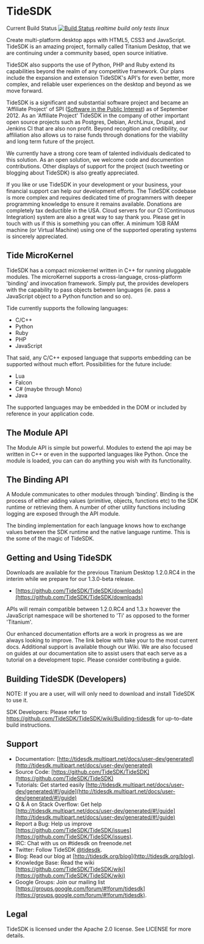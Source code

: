 TideSDK
=======

Current Build Status
[![Build Status](https://travis-ci.org/TideSDK/TideSDK.png)](https://travis-ci.org/TideSDK/TideSDK)
*realtime build only tests linux*


Create multi-platform desktop apps with HTML5, CSS3 and JavaScript. TideSDK is an amazing project, formally called Titanium Desktop, that we are continuing under a community based, open source initiative.

TideSDK also supports the use of Python, PHP and Ruby extend its capabilities beyond the realm of any competitive framework. Our plans include the expansion and extension TideSDK's API's for even better, more complex, and reliable user experiences on the desktop and beyond as we move forward.

TideSDK is a significant and substantial software project and became an 'Affiliate Project' of SPI ([Software in the Public Interest](http://spi-inc.org/projects)) as of September 2012. As an 'Affiliate Project' TideSDK in the company of other important open source projects such as Postgres, Debian, ArchLinux, Drupal, and Jenkins CI that are also non profit. Beyond recogition and credibility, our affiliation also allows us to raise funds through donations for the viability and long term future of the project.

We currently have a strong core team of talented individuals dedicated to this solution. As an open solution, we welcome code and documention contributions. Other displays of support for the project (such tweeting or blogging about TideSDK) is also greatly appreciated.

If you like or use TideSDK in your development or your business, your financial support can help our development efforts. The TideSDK codebase is more complex and requires dedicated time of programmers with deeper programming knowledge to ensure it remains available. Donations are completely tax deductible in the USA. Cloud servers for our CI (Continuous Integration) system are also a great way to say thank you. Please get in touch with us if this is something you can offer. A minimum 1GB RAM machine (or Virtual Machine) using one of the supported operating systems is sincerely appreciated.

## Tide MicroKernel

TideSDK has a compact microkernel written in C++ for running pluggable
modules. The microKernel supports a cross-language, cross-platform 'binding' and invocation framework. Simply put, the provides developers with the capability to pass objects between languages (ie. pass a JavaScript object to a Python function and so on).

Tide currently supports the following languages:

- C/C++
- Python
- Ruby
- PHP
- JavaScript

That said, any C/C++ exposed language that supports embedding can
be supported without much effort. Possibilities for the future include:

- Lua
- Falcon
- C# (maybe through Mono)
- Java

The supported languages may be embedded in the DOM or included by reference in your application code.

## The Module API

The Module API is simple but powerful. Modules to extend the api may be written in C++ or even in the supported languages like Python. Once the module
is loaded, you can can do anything you wish with its functionality.

## The Binding API

A Module communicates to other modules through 'binding'. Binding is the process of either adding values (primitive, objects, functions etc) to the SDK runtime or retrieving them. A number of other utility functions including logging are exposed through the API module.

The binding implementation for each language knows how to exchange values between the SDK runtime and the native language runtime. This is the some of the magic of TideSDK.

Getting and Using TideSDK
-------------------------

Downloads are available for the previous Titanium Desktop 1.2.0.RC4 in the interim while we prepare for our 1.3.0-beta release.

* [https://github.com/TideSDK/TideSDK/downloads](https://github.com/TideSDK/TideSDK/downloads)

APIs will remain compatible between 1.2.0.RC4 and 1.3.x however the JavaScript namespace will be shortened to 'Ti' as opposed to the former 'Titanium'.

Our enhanced documentation efforts are a work in progress as we are always looking to improve. The link below with take your to the most current docs. Additional support is available though our Wiki. We are also focused on guides at our documentation site to assist users that each serve as a tutorial on a development topic. Please consider contributing a guide.

Building TideSDK (Developers)
-----------------------------

NOTE: If you are a user, will will only need to download and install TideSDK to use it.

SDK Developers: Please refer to https://github.com/TideSDK/TideSDK/wiki/Building-tidesdk
for up-to-date build instructions.

Support
-------
- Documentation: [http://tidesdk.multipart.net/docs/user-dev/generated](http://tidesdk.multipart.net/docs/user-dev/generated)
- Source Code: [https://github.com/TideSDK/TideSDK](https://github.com/TideSDK/TideSDK)
- Tutorials: Get started easily [http://tidesdk.multipart.net/docs/user-dev/generated/#!/guide](http://tidesdk.multipart.net/docs/user-dev/generated/#!/guide)
- Q &amp; A on Stack Overflow: Get help [http://tidesdk.multipart.net/docs/user-dev/generated/#!/guide](http://tidesdk.multipart.net/docs/user-dev/generated/#!/guide)
- Report a Bug: Help us improve [https://github.com/TideSDK/TideSDK/issues](https://github.com/TideSDK/TideSDK/issues).
- IRC: Chat with us on #tidesdk on freenode.net
- Twitter: Follow TideSDK [@tidesdk](http://twitter.com/tidesdk).
- Blog: Read our blog at [http://tidesdk.org/blog](http://tidesdk.org/blog).
- Knowledge Base: Read the wiki [https://github.com/TideSDK/TideSDK/wiki](https://github.com/TideSDK/TideSDK/wiki) 
- Google Groups: Join our mailing list [https://groups.google.com/forum/#!forum/tidesdk](https://groups.google.com/forum/#!forum/tidesdk).

Legal
-----
TideSDK is licensed under the Apache 2.0 license. See LICENSE for more details.
